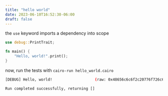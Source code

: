 ```yaml
---
title: "hello world"
date: 2023-06-10T16:52:30-06:00
draft: false
---
```


the `use` keyword imports a dependency into scope

```rust {.codebox}
use debug::PrintTrait;

fn main() {
    "Hello, world!".print();
}
```

now, run the tests with `cairo-run hello_world.cairo`

```bash
[DEBUG]	Hello, world!                  	(raw: 0x48656c6c6f2c20776f726c6421

Run completed successfully, returning []
```